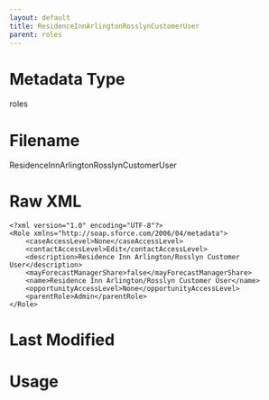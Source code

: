```yaml
---
layout: default
title: ResidenceInnArlingtonRosslynCustomerUser
parent: roles
---
```

# Metadata Type
roles


# Filename 
ResidenceInnArlingtonRosslynCustomerUser


# Raw XML
```
<?xml version="1.0" encoding="UTF-8"?>
<Role xmlns="http://soap.sforce.com/2006/04/metadata">
    <caseAccessLevel>None</caseAccessLevel>
    <contactAccessLevel>Edit</contactAccessLevel>
    <description>Residence Inn Arlington/Rosslyn Customer User</description>
    <mayForecastManagerShare>false</mayForecastManagerShare>
    <name>Residence Inn Arlington/Rosslyn Customer User</name>
    <opportunityAccessLevel>None</opportunityAccessLevel>
    <parentRole>Admin</parentRole>
</Role>
```


# Last Modified


# Usage
